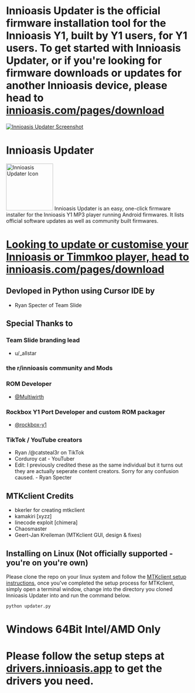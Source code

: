 # Innioasis Updater is the official firmware installation tool for the Innioasis Y1, built by Y1 users, for Y1 users. To get started with Innioasis Updater, or if you're looking for firmware downloads or updates for another Innioasis device, please head to [innioasis.com/pages/download](https://innioasis.com/pages/download)

[<img src="https://innioasis.app/mtkclient/gui/images/screenshot.jpg" alt="Innioasis Updater Screenshot"/>](https://innioasis.com/pages/download)

# Innioasis Updater
<img src="mtkclient/gui/images/icon.png" alt="Innioasis Updater Icon" width="128"/>
Innioasis Updater is an easy, one-click firmware installer for the Innioasis Y1 MP3 player running Android firmwares. It lists official software updates as well as community built firmwares.

# [Looking to update or customise your Innioasis or Timmkoo player, head to innioasis.com/pages/download](https://innioasis.com/pages/download)

## Devloped in Python using Cursor IDE by
- Ryan Specter of Team Slide

## Special Thanks to

### Team Slide branding lead
- u/_allstar
  
### the r/innioasis community and Mods

### ROM Developer
 - [@Multiwirth](https://www.github.com/multiwirth)

### Rockbox Y1 Port Developer and custom ROM packager
 - [@rockbox-y1](https://www.github.com/rockbox-y1)
 ### TikTok / YouTube creators
- Ryan /@catsteal3r on TikTok
- Corduroy cat - YouTuber
- Edit: I previously credited these as the same individual but it turns out they are actually seperate content creators. Sorry for any confusion caused. - Ryan Specter 
## MTKclient Credits

- bkerler for creating mtkclient
- kamakiri [xyzz]
- linecode exploit [chimera]
- Chaosmaster
- Geert-Jan Kreileman (MTKclient GUI, design & fixes)

## Installing on Linux (Not officially supported - you're on you're own)

Please clone the repo on your linux system and follow the [MTKclient setup instructions](https://github.com/bkerler/mtkclient), once you've completed the setup process for MTKclient, simply open a terminal window, change into the directory you cloned Innioasis Updater into and run the command below.

```
python updater.py
```





















# Windows 64Bit Intel/AMD Only 
# Please follow the setup steps at [drivers.innioasis.app](https://innioasis.app) to get the drivers you need.
